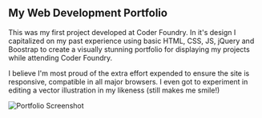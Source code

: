 ## My Web Development Portfolio

This was my first project developed at Coder Foundry. In it's design I capitalized on my past experience using basic 
HTML, CSS, JS, jQuery and Boostrap to create a visually stunning portfolio for displaying my projects while attending Coder Foundry.

I believe I'm most proud of the extra effort expended to ensure the site is responsive, compatible in all major browsers. I even 
got to experiment in editing a vector illustration in my likeness (still makes me smile!)

![Portfolio Screenshot](./image/portfolioscreenshot.png)
